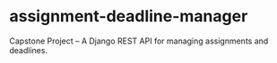 # assignment-deadline-manager
Capstone Project – A Django REST API for managing assignments and deadlines.
